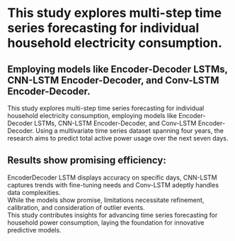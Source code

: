 # This study explores multi-step time series forecasting for individual household electricity consumption.
## Employing models like Encoder-Decoder LSTMs, CNN-LSTM Encoder-Decoder, and Conv-LSTM Encoder-Decoder.  

This study explores multi-step time series forecasting for individual household electricity consumption, employing models like Encoder-Decoder LSTMs, CNN-LSTM Encoder-Decoder, and Conv-LSTM Encoder-Decoder.
Using a multivariate time series dataset spanning four years, the research aims to predict total active power usage over the next seven days.  

## Results show promising efficiency: 
EncoderDecoder LSTM displays accuracy on specific days, CNN-LSTM captures trends with fine-tuning needs and Conv-LSTM adeptly handles data complexities.  
While the models show promise, limitations necessitate refinement, calibration, and consideration of outlier events.  
This study contributes insights for advancing time series forecasting for household power consumption, laying the foundation for innovative predictive models.
